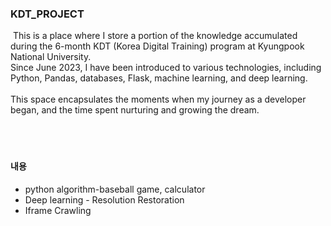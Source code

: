 ### KDT_PROJECT

<div>
  &nbsp;This is a place where I store a portion of the knowledge accumulated during the 6-month KDT (Korea Digital Training) program at Kyungpook National University.<br> 
  Since June 2023, I have been introduced to various technologies, including Python, Pandas, databases, Flask, machine learning, and deep learning.<br>
<br>
This space encapsulates the moments when my journey as a developer began, and the time spent nurturing and growing the dream.
</div>
<br><br><br>

#### 내용
  <ul>
    <li>python algorithm-baseball game, calculator</li>
    <li>Deep learning - Resolution Restoration</li>
    <li>Iframe Crawling</li>
  </ul>
